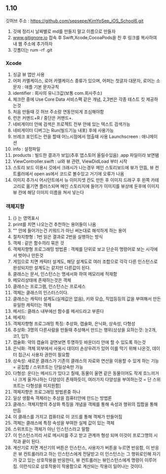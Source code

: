 ## 1.10

깃허브 주소 : https://github.com/sepsepe/KimYoSep_iOS_School6.git

1. 깃에 정리시 날짜별로 md를 만들지 말고 이름으로 만들자
2. www.gitignore.io 접속 후 Swift,Xcode,CocoaPods을 친 후 링크를 복사하여 내 웹 주소에 추가하자
3. 깃폴더는 rum -rf .git

### Xcode

1. 싱글 뷰 앱만 사용
2. 어퍼 카멜케이스, 로어 카멜케이스 종류가 있으며, 어퍼는 첫글자 대문자, 로어는 소문자 : 애플 기본 문자규칙
3. identifier : 회사의 유니크값(보통 com.회사주소)
4. 체크란 중에 Use Core Data 서비스팩 같은 개념,
   2,3번은 각종 테스트 킷 제공하는것
5. 처음 만들때 깃 허브 주소랑 연동안되게 조심해야함
6. 런은 커맨드+R / 중단은 커맨드+.
7. 네비게이터 안에 검색은 프로젝트 전부 안에 있는 텍스트 검색가능
8. 네비게이터 디버그는 Run(빌드기능 내포) 후에 사용가능
9. 브레크 포인트는 런을 할때 어느시점에서 멈출때 사용
   Launchscreen : 애니메이션 
17. info : 설정파일
18. products : 빌드한 결과가 보임(추후 앱스토어 올릴수있음) .app 파일이라 보면됌
19. ViewController.swift : ui와 뷰 관련, 
    ViewDidLoad 부터 시작
20. 스토리 보드 이용시 깃에서 크래시가 나는경우 메인 스토리보드에 뷰가 안뜸, 뷰 컨트롤러에서 open as에서 코드로 볼수있고 거기에 오류가 나옴
21. 이미지 추가시 어시던트에서 뉴 이미지셋 칸도 만든 후
    이미지 드래구 후 왼쪽 카테고리로 옮기면 플러스되며
    메인 스토리지에 들어가 이미지를 뷰상에 둔후에
    이미지뷰 칸에 해당 이미지 이름을 쳐서 넣는다

### 객체지향 

1. {} 는 영역표시
2. print를 치면 나오는건 추천하는 용어들이 나옴
3. "" 안에 들어가는건 키워드가 아닌 써논대로 해석하게 하는 용어
4. 절차지향형 : 1번 읽은 결과로 2번을 실행하는 방식
5. 객체 : 같은 함수끼리 묶은 것
6. 객체지향형 프로그래밍 방법론 : 객체를 단위로 보고 단순히 명령어로 보는 시각에서 벗어나 만든것
7. 게임으로 치면 캐릭터 설계도, 해당 설계도로 여러 조합으로 각각 다른 인스턴스로 완성되지만 설계도는 같지만 다른값이 된다.
8. 클래스는 문서, 인스턴스는 명세서화 하여 메모리에 적재함
9. 메모리상태에 존재하는것은 객체
10. 클래스는 프로그램, 인스턴스는 프로세스
11. 객체는 클래스의 인스터스이다.
13. 클래스는 캐릭터 설계도(실제값은 없음), 키와 모습, 직업등등의 값을 부여해서 만든 유일한 캐릭터는 객체
14. 메서드: 클래스 내부에선 함수를 메서드라고 부른다
15. 메세지: 
16. 객체지향형 프로그래밍 특징: 추상화, 캡슐화, 은닉화, 상속성, 다형성
17. 추상화: 3명의 다른사람을 만들때 추상해서 만드는 행위(상상을 요하는것: 눈2개, 코1, 입1)
18. 캡슐화: 약의 캡슐의 겉면보면 투명하듯 바운더리 안에 할 수 있도록 하는것
19. 은닉화: 객체 외부에서 사용시 데이터 손상우려가 있어 이를 막기 위해 나온것, 데이터 접근시 사용자 권한이 필요함
20. 상속성: 새로운 클래스가 기존의 클래스의 자료와 연산을 이용할 수 있게 하는 기능 = 공집합 / 스위프트는 단일상속만 가능
21. 다형성: 운다는 메서드가 있다고 칠때, 동물이 울면 같은 동물이어도 작게 흐느끼거나 크게 울거나하는 다양성이 존재하듯이, 여러가지 다양성을 부여하는것 = 단 스위프트는 다형성을 미지원함]
22. 객체지향은 프로그래밍 방법론중 하나
23. 일상 생활속 객체라는 추상을 컴퓨터안에 만드는 방법론
24. 클래스: 객체지향의 추상화 특징을 개념을 객체를 통해 속성과 행위의 집합을 통해 만듬
25. 이 클래스를 가지고 컴퓨터로 이 코드를 통해 객체가 만들어짐
26. 객체는 클래스에 특정 속성을 부여한 실제 값이 있는 객체
27. 스위프트는 객체가 아닌 인스턴스라고 말함
28. 이 인스턴스끼리 서로 메시지를 주고 받고 관계까 형성 되며 이것이 프로그맹의 시작과 끝이 된다.
29. 계산기로 치면 계산기의 버튼은 인스턴스, 사용자가 버튼을 누르면 반응함, 이 반응은 뷰 컨트롤러라고 하는 인스턴스에게 전달받고 이 인스턴스는 그 행위로인해 자기가 갖고 있는 상호작용을 반응한다, 뷰 컨트롤러는 뷰인스턴스에게 명령이 이루어짐. 이런식으로 상호작용이 작용함으로 계산되는 작용이 일어나는 것이다. 